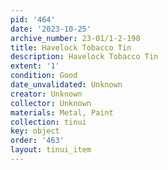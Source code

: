 ```yaml
---
pid: '464'
date: '2023-10-25'
archive_number: 23-01/1-2-198
title: Havelock Tobacco Tin
description: Havelock Tobacco Tin
extent: '1'
condition: Good
date_unvalidated: Unknown
creator: Unknown
collector: Unknown
materials: Metal, Paint
collection: tinui
key: object
order: '463'
layout: tinui_item
---
```

